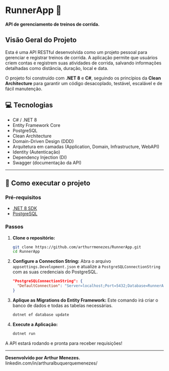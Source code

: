 # RunnerApp 🏃

**API de gerenciamento de treinos de corrida.**

## Visão Geral do Projeto

Esta é uma API RESTful desenvolvida como um projeto pessoal para gerenciar e registrar treinos de corrida. A aplicação permite que usuários criem contas e registrem suas atividades de corrida, salvando informações detalhadas como distância, duração, local e data.

O projeto foi construído com **.NET 8** e **C#**, seguindo os princípios da **Clean Architecture** para garantir um código desacoplado, testável, escalável e de fácil manutenção.

## 💻 Tecnologias
- C# / .NET 8
- Entity Framework Core
- PostgreSQL
- Clean Architecture
- Domain-Driven Design (DDD)
- Arquitetura em camadas (Application, Domain, Infrastructure, WebAPI)
- Identity (Autenticação)
- Dependency Injection (DI)
- Swagger (documentação da API)

---

## 🚀 Como executar o projeto

### Pré-requisitos
* [.NET 8 SDK](https://dotnet.microsoft.com/download/dotnet/8.0)
* [PostgreSQL](https://www.postgresql.org/download/)

### Passos

1.  **Clone o repositório:**
    ```bash
    git clone https://github.com/arthurrmenezes/RunnerApp.git
    cd RunnerApp
    ```

2.  **Configure a Connection String:**
    Abra o arquivo `appsettings.Development.json` e atualize a `PostgreSQLConnectionString` com as suas credenciais do PostgreSQL.
    ```json
    "PostgreSQLConnectionString": {
      "DefaultConnection": "Server=localhost;Port=5432;Database=RunnerAppDb;User Id=seu-usuario;Password=sua-senha;"
    }
    ```

3.  **Aplique as Migrations do Entity Framework:**
    Este comando irá criar o banco de dados e todas as tabelas necessárias.
    ```bash
    dotnet ef database update
    ```

4.  **Execute a Aplicação:**
    ```bash
    dotnet run
    ```
A API estará rodando e pronta para receber requisições!

---

<b>Desenvolvido por Arthur Menezes.</b>
linkedin.com/in/arthuralbuquerquemenezes/

